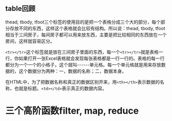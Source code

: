 ## table回顾

thead, tbody, tfoot三个标签的使用目的是把一个表格分成三个大的部分，每个部分存放不同的东西，这样这个表格就会比较有结构。所以说：thead, tbody, tfoot相当于三间房子，每间房子都可以用来放东西，主要是把比较相同的东西放在一个房间，这样就容易区分。

`<tr></tr>`这个标签就是放在三间房子里面的东西，每一个`<tr></tr>`就是表格一行，你如果打开一张Excel表格就会发现每张表格都是一行一行的。表格的每一行都分为一个一个的小格子，这个就叫------单元格。每一个单元格就是用来存放数据的，这个数据分为两种：一，数据的名称；二，数据本身。

在HTML中，为了把数据名称和真正的数据区别开来，用`<th></th>`表示数据的名称，也就是标题。`<td></td>`表示真正的数据内容。

# 三个高阶函数filter, map, reduce